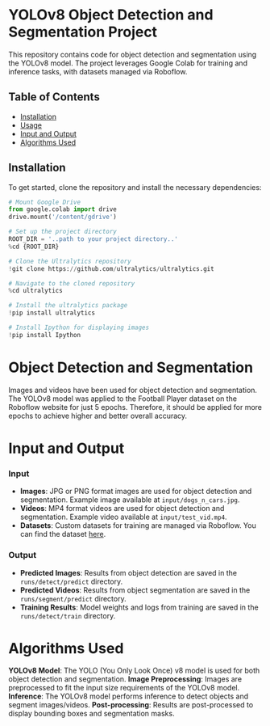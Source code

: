 # YOLOv8 Object Detection and Segmentation Project

This repository contains code for object detection and segmentation using the YOLOv8 model. The project leverages Google Colab for training and inference tasks, with datasets managed via Roboflow.

## Table of Contents
- [Installation](#installation)
- [Usage](#usage)
- [Input and Output](#input-and-output)
- [Algorithms Used](#algorithms-used)

## Installation

To get started, clone the repository and install the necessary dependencies:

```python
# Mount Google Drive
from google.colab import drive
drive.mount('/content/gdrive')

# Set up the project directory
ROOT_DIR = '..path to your project directory..'
%cd {ROOT_DIR}

# Clone the Ultralytics repository
!git clone https://github.com/ultralytics/ultralytics.git

# Navigate to the cloned repository
%cd ultralytics

# Install the ultralytics package
!pip install ultralytics

# Install Ipython for displaying images
!pip install Ipython
```

# Object Detection and Segmentation
Images and videos have been used for object detection and segmentation. The YOLOv8 model was applied to the Football Player dataset on the Roboflow website for just 5 epochs. Therefore, it should be applied for more epochs to achieve higher and better overall accuracy.

# Input and Output

### Input

- **Images**: JPG or PNG format images are used for object detection and segmentation. Example image available at `input/dogs_n_cars.jpg`.
- **Videos**: MP4 format videos are used for object detection and segmentation. Example video available at `input/test_vid.mp4`.
- **Datasets**: Custom datasets for training are managed via Roboflow. You can find the dataset [here](https://universe.roboflow.com/bronkscottema/football-player-detection).

### Output

- **Predicted Images**: Results from object detection are saved in the `runs/detect/predict` directory.
- **Predicted Videos**: Results from object segmentation are saved in the `runs/segment/predict` directory.
- **Training Results**: Model weights and logs from training are saved in the `runs/detect/train` directory.


# Algorithms Used

**YOLOv8 Model**: The YOLO (You Only Look Once) v8 model is used for both object detection and segmentation.
**Image Preprocessing**: Images are preprocessed to fit the input size requirements of the YOLOv8 model.
**Inference**: The YOLOv8 model performs inference to detect objects and segment images/videos.
**Post-processing**: Results are post-processed to display bounding boxes and segmentation masks.
